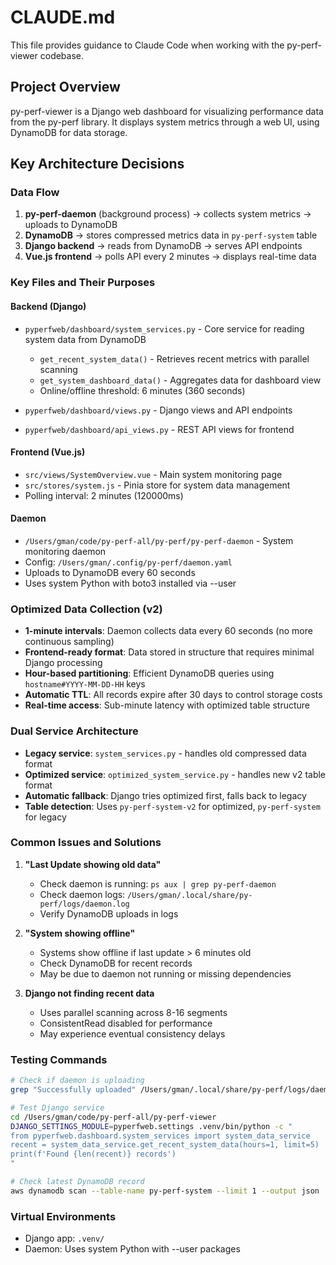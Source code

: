 # CLAUDE.md

This file provides guidance to Claude Code when working with the py-perf-viewer codebase.

## Project Overview

py-perf-viewer is a Django web dashboard for visualizing performance data from the py-perf library. It displays system metrics through a web UI, using DynamoDB for data storage.

## Key Architecture Decisions

### Data Flow
1. **py-perf-daemon** (background process) → collects system metrics → uploads to DynamoDB
2. **DynamoDB** → stores compressed metrics data in `py-perf-system` table
3. **Django backend** → reads from DynamoDB → serves API endpoints
4. **Vue.js frontend** → polls API every 2 minutes → displays real-time data

### Key Files and Their Purposes

#### Backend (Django)
- `pyperfweb/dashboard/system_services.py` - Core service for reading system data from DynamoDB
  - `get_recent_system_data()` - Retrieves recent metrics with parallel scanning
  - `get_system_dashboard_data()` - Aggregates data for dashboard view
  - Online/offline threshold: 6 minutes (360 seconds)

- `pyperfweb/dashboard/views.py` - Django views and API endpoints
- `pyperfweb/dashboard/api_views.py` - REST API views for frontend

#### Frontend (Vue.js)
- `src/views/SystemOverview.vue` - Main system monitoring page
- `src/stores/system.js` - Pinia store for system data management
- Polling interval: 2 minutes (120000ms)

#### Daemon
- `/Users/gman/code/py-perf-all/py-perf/py-perf-daemon` - System monitoring daemon
- Config: `/Users/gman/.config/py-perf/daemon.yaml`
- Uploads to DynamoDB every 60 seconds
- Uses system Python with boto3 installed via --user

### Optimized Data Collection (v2)
- **1-minute intervals**: Daemon collects data every 60 seconds (no more continuous sampling)
- **Frontend-ready format**: Data stored in structure that requires minimal Django processing
- **Hour-based partitioning**: Efficient DynamoDB queries using `hostname#YYYY-MM-DD-HH` keys
- **Automatic TTL**: All records expire after 30 days to control storage costs
- **Real-time access**: Sub-minute latency with optimized table structure

### Dual Service Architecture
- **Legacy service**: `system_services.py` - handles old compressed data format
- **Optimized service**: `optimized_system_service.py` - handles new v2 table format
- **Automatic fallback**: Django tries optimized first, falls back to legacy
- **Table detection**: Uses `py-perf-system-v2` for optimized, `py-perf-system` for legacy

### Common Issues and Solutions

1. **"Last Update showing old data"**
   - Check daemon is running: `ps aux | grep py-perf-daemon`
   - Check daemon logs: `/Users/gman/.local/share/py-perf/logs/daemon.log`
   - Verify DynamoDB uploads in logs

2. **"System showing offline"**
   - Systems show offline if last update > 6 minutes old
   - Check DynamoDB for recent records
   - May be due to daemon not running or missing dependencies

3. **Django not finding recent data**
   - Uses parallel scanning across 8-16 segments
   - ConsistentRead disabled for performance
   - May experience eventual consistency delays

### Testing Commands

```bash
# Check if daemon is uploading
grep "Successfully uploaded" /Users/gman/.local/share/py-perf/logs/daemon.log | tail -5

# Test Django service
cd /Users/gman/code/py-perf-all/py-perf-viewer
DJANGO_SETTINGS_MODULE=pyperfweb.settings .venv/bin/python -c "
from pyperfweb.dashboard.system_services import system_data_service
recent = system_data_service.get_recent_system_data(hours=1, limit=5)
print(f'Found {len(recent)} records')
"

# Check latest DynamoDB record
aws dynamodb scan --table-name py-perf-system --limit 1 --output json | jq '.Items[0].timestamp.N'
```

### Virtual Environments
- Django app: `.venv/` 
- Daemon: Uses system Python with --user packages
